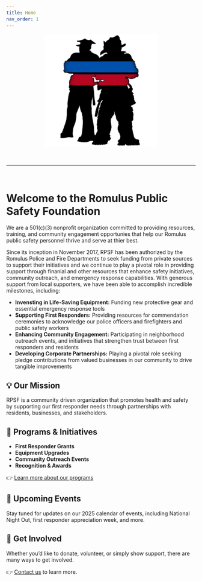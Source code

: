 ```yaml
---
title: Home
nav_order: 1
---
```


<p align="center">
  <img src="IMG_7829.jpeg" alt="Romulus PSF Logo" width="300">
</p>
<br>
<hr>
<br>

# Welcome to the Romulus Public Safety Foundation

We are a 501(c)(3) nonprofit organization committed to providing resources, training, and community engagement opportunies that help our Romulus public safety personnel thrive and serve at thier best.

Since its inception in November 2017, RPSF has been authorized by the Romulus Police and Fire Departments to seek funding from private sources to support their initiatives and we continue to play a pivotal role in providing support through finanial and other resources that enhance safety initiatives, community outreach, and emergency response capabilities. With generous support from local supporters, we have been able to accomplish incredible milestones, including:

- **Invensting in Life-Saving Equipment:** Funding new protective gear and essential emergency response tools
- **Supporting First Responders:** Providing resources for commendation ceremonies to acknowledge our police officers and firefighters and public safety workers
- **Enhancing Community Engagement:** Participating in neighborhood outreach events, and initiatives that strengthen trust between first responders and residents
- **Developing Corporate Partnerships:** Playing a pivotal role seeking pledge contributions from valued businesses in our community to drive tangible improvements

## 💡 Our Mission

RPSF is a community driven organization that promotes health and safety by supporting our first responder needs through partnerships with residents, businesses, and stakeholders.

## 🚨 **Programs** & Initiatives

- **First Responder Grants**
- **Equipment Upgrades**
- **Community Outreach Events**
- **Recognition & Awards**

👉 [Learn more about our programs](docs/programs.md)

## 📅 Upcoming **Events**

Stay tuned for updates on our 2025 calendar of events, including National Night Out, first responder appreciation week, and more.

## 🤝 Get Involved

Whether you’d like to donate, volunteer, or simply show support, there are many ways to get involved.

👉 [Contact us](docs/contact.md) to learn more.
